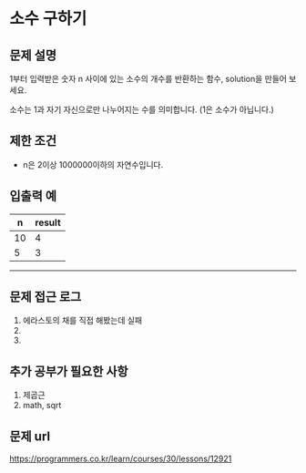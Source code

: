 
   
# 소수 구하기

## 문제 설명
1부터 입력받은 숫자 n 사이에 있는 소수의 개수를 반환하는 함수, solution을 만들어 보세요.

소수는 1과 자기 자신으로만 나누어지는 수를 의미합니다.
(1은 소수가 아닙니다.)

## 제한 조건

- n은 2이상 1000000이하의 자연수입니다.

## 입출력 예

|n|result|
|----|----|
|10|4|
|5|3|
----

## 문제 접근 로그
1. 에라스토의 채를 직접 해봤는데 실패
2. 
3. 

## 추가 공부가 필요한 사항
1. 제곱근 
2. math, sqrt

## 문제 url
https://programmers.co.kr/learn/courses/30/lessons/12921